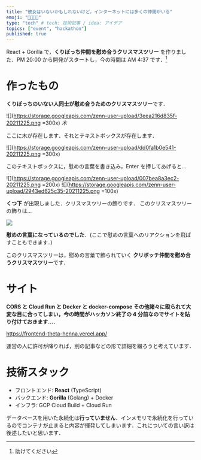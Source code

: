 ```yaml
---
title: "彼女はいないかもしれないけど，インターネットには多くの仲間がいる"
emoji: "👨‍👩‍👧‍👦"
type: "tech" # tech: 技術記事 / idea: アイデア
topics: ["event", "hackathon"]
published: true
---
```


React + Gorilla で，**くりぼっち仲間を慰め合うクリスマスツリー** を作りました．PM 20:00 から開発がスタートし，今の時間は AM 4:37 です．[^1]

# 作ったもの
**くりぼっちのいない人同士が慰め合うためのクリスマスツリー**です．

![](https://storage.googleapis.com/zenn-user-upload/3eea216d835f-20211225.png =300x)
*木*

ここに木が存在します．それとテキストボックスが存在します．

![](https://storage.googleapis.com/zenn-user-upload/dd0fa1b0e541-20211225.png =300x)

このテキストボックスに，慰めの言葉を書き込み，Enter を押してあげると…

![](https://storage.googleapis.com/zenn-user-upload/007bea8a3ec2-20211225.png =200x)
![](https://storage.googleapis.com/zenn-user-upload/2943ed625c35-20211225.png =100x)

**くつ下** が出現しました．クリスマスツリーの飾りです．
このクリスマスツリーの飾りは…

![](https://storage.googleapis.com/zenn-user-upload/21e6a40ac3ac-20211225.png)

**慰めの言葉になっているのでした**．(ここで慰めの言葉へのリアクションを飛ばすこともできます．)

このクリスマスツリーは，慰めの言葉で飾られていく **クリボッチ仲間を慰め合うクリスマスツリー**です．

# サイト
**CORS と Cloud Run と Docker と docker-compose その他諸々に殴られて大変な目に合ってしまい，今の時間がハッカソン終了の 4 分前なのでサイトを貼り付けておきます…**．

https://frontend-theta-henna.vercel.app/

運営の人に許可が降りれば，別の記事などの形で詳細を綴ろうと考えています．

# 技術スタック

- フロントエンド: **React** (TypeScript)
- バックエンド: **Gorilla** (Golang) + Docker
- インフラ: GCP Cloud Build + Cloud Run

データベースを用いた永続化は**行っていません**．インメモリで永続化を行っているのでコンテナが止まると内容が揮発してしまいます．これについての言い訳は後述したいと思います．

[^1]: 助けてください
